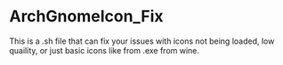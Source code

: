 # ArchGnomeIcon_Fix
This is a .sh file that can fix your issues with icons not being loaded, low quaility, or just basic icons like from .exe from wine.

